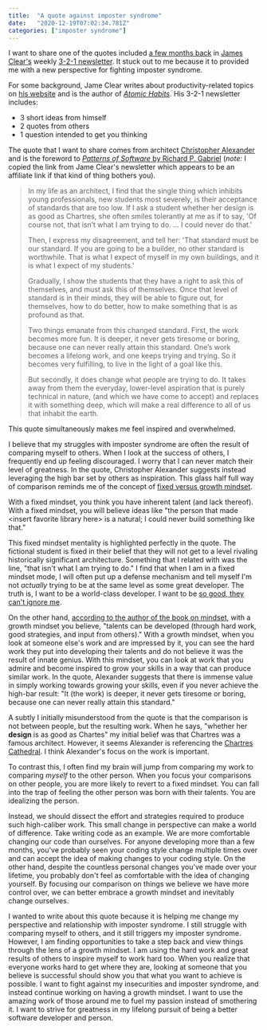 ```yaml
---
title:  "A quote against imposter syndrome"
date:   "2020-12-19T07:02:34.781Z"
categories: ["imposter syndrome"]
---
```


I want to share one of the quotes included [a few months back](https://jamesclear.com/3-2-1/september-24-2020) in [James Clear's](https://jamesclear.com/about) weekly [3-2-1 newsletter](https://jamesclear.com/3-2-1).  It stuck out to me because it to provided me with a new perspective for fighting imposter syndrome. 

For some background, Jame Clear writes about productivity-related topics on [his website](https://jamesclear.com/articles) and is the author of [_Atomic Habits_](https://jamesclear.com/books). His 3-2-1 newsletter includes:

- 3 short ideas from himself
- 2 quotes from others
- 1 question intended to get you thinking

The quote that I want to share comes from architect [Christopher Alexander](https://en.wikipedia.org/wiki/Christopher_Alexander) and is the foreword to [_Patterns of Software_ by Richard P. Gabriel](https://www.amazon.com/gp/product/B003TJ9FGE/ref=as_li_qf_asin_il_tl?ie=UTF8&tag=jamesclearema-20&creative=9325&linkCode=as2&creativeASIN=B003TJ9FGE&linkId=5bbe96d0ee2542beb53da79c788894af) (_note:_ I copied the link from Jame Clear's newsletter which appears to be an affiliate link if that kind of thing bothers you).

 > In my life as an architect, I find that the single thing which inhibits
 > young professionals, new students most severely, is their acceptance of
 > standards that are too low. If I ask a student whether her design is as good
 > as Chartres, she often smiles tolerantly at me as if to say, 'Of course not,
 > that isn’t what I am trying to do. ... I could never do that.'
>
> Then, I express my disagreement, and tell her: 'That standard must be our
> standard. If you are going to be a builder, no other standard is worthwhile.
> That is what I expect of myself in my own buildings, and it is what I expect
> of my students.'
>
> Gradually, I show the students that they have a right to ask this of
> themselves, and must ask this of themselves. Once that level of standard is
> in their minds, they will be able to figure out, for themselves, how to do
> better, how to make something that is as profound as that.
>
> Two things emanate from this changed standard. First, the work becomes more
> fun. It is deeper, it never gets tiresome or boring, because one can never
> really attain this standard. One’s work becomes a lifelong work, and one
> keeps trying and trying. So it becomes very fulfilling, to live in the light
> of a goal like this.
>
> But secondly, it does change what people are trying to do. It takes away from
> them the everyday, lower-level aspiration that is purely technical in nature,
> (and which we have come to accept) and replaces it with something deep, which
> will make a real difference to all of us that inhabit the earth.

This quote simultaneously makes me feel inspired and overwhelmed.

I believe that my struggles with imposter syndrome are often the result of comparing myself to others. When I look at the success of others, I frequently end up feeling discouraged. I worry that I can never match their level of greatness. In the quote, Christopher Alexander suggests instead leveraging the high bar set by others as inspiration. This glass half full way of comparison reminds me of the concept of [fixed versus growth mindset](https://jamesclear.com/fixed-mindset-vs-growth-mindset).

With a fixed mindset, you think you have inherent talent (and lack thereof). With a fixed mindset, you will believe ideas like "the person that made \<insert favorite library here\> is a natural; I could never build something like that." 

This fixed mindset mentality is highlighted perfectly in the quote. The fictional student is fixed in their belief that they will not get to a level rivaling historically significant architecture. Something that I related with was the line, "that isn't what I am trying to do." I find that when I am in a fixed mindset mode, I will often put up a defense mechanism and tell myself I'm not _actually_ trying to be at the same level as some great developer. The truth is, I want to be a world-class developer. I want to be [so good, they can't ignore me](https://www.calnewport.com/books/so-good/).

On the other hand, [according to the author of the book on mindset](https://hbr.org/2016/01/what-having-a-growth-mindset-actually-means), with a growth mindset you believe, "talents can be developed (through hard work, good strategies, and input from others)." With a growth mindset,  when you look at someone else's work and are impressed by it, you can see the hard work they put into developing their talents and do not believe it was the result of innate genius. With this mindset, you can look at work that you admire and become inspired to grow your skills in a way that can produce similar work. In the quote, Alexander suggests that there is immense value in simply working towards growing your skills, even if you never achieve the high-bar result: "It (the work) is deeper, it never gets tiresome or boring, because one can never really attain this standard."

A subtly I initially misunderstood from the quote is that the comparison is not between people, but the resulting work. When he says, "whether her **design** is as good as Chartes" my initial belief was that Chartres was a famous architect. However, it seems Alexander is referencing the [Chartres Cathedral](https://en.wikipedia.org/wiki/Chartres_Cathedral). I think Alexander's focus on the work is important. 

To contrast this, I often find my brain will jump from comparing my work to comparing _myself_ to the other person. When you focus your comparisons on other people, you are more likely to revert to a fixed mindset. You can fall into the trap of feeling the other person was born with their talents. You are idealizing the person. 

Instead, we should dissect the effort and strategies required to produce such high-caliber work. This small change in perspective can make a world of difference. Take writing code as an example. We are more comfortable changing our code than ourselves. For anyone developing more than a few months, you've probably seen your coding style change multiple times over and can accept the idea of making changes to your coding style. On the other hand, despite the countless personal changes you've made over your lifetime, you probably don't feel as comfortable with the idea of changing yourself. By focusing our comparison on things we believe we have more control over, we can better embrace a growth mindset and inevitably change ourselves. 

I wanted to write about this quote because it is helping me change my perspective and relationship with imposter syndrome.  I still struggle with comparing myself to others, and it still triggers my imposter syndrome. However, I am finding opportunities to take a step back and view things through the lens of a growth mindset.  I am using the hard work and great results of others to inspire myself to work hard too. When you realize that everyone works hard to get where they are, looking at someone that you believe is successful should show you that what you want to achieve is possible. I want to fight against my insecurities and imposter syndrome, and instead continue working on having a growth mindset. I want to use the amazing work of those around me to fuel my passion instead of smothering it. I want to strive for greatness in my lifelong pursuit of being a better software developer and person.
